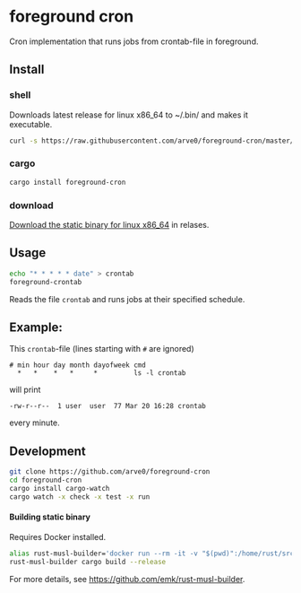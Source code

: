 # foreground cron
Cron implementation that runs jobs from crontab-file in foreground.

## Install
### shell
Downloads latest release for linux x86_64 to ~/.bin/ and makes it executable.
```sh
curl -s https://raw.githubusercontent.com/arve0/foreground-cron/master/install.sh | sh
```

### cargo
```bash
cargo install foreground-cron
```

### download
[Download the static binary for linux x86_64](https://github.com/arve0/foreground-cron/releases) in relases.

## Usage
```bash
echo "* * * * * date" > crontab
foreground-crontab
```

Reads the file `crontab` and runs jobs at their specified schedule.

## Example:
This `crontab`-file (lines starting with `#` are ignored)
```crontab
# min hour day month dayofweek cmd
  *   *    *   *     *         ls -l crontab
```

will print

```
-rw-r--r--  1 user  user  77 Mar 20 16:28 crontab
```

every minute.

## Development
```bash
git clone https://github.com/arve0/foreground-cron
cd foreground-cron
cargo install cargo-watch
cargo watch -x check -x test -x run
```

#### Building static binary
Requires Docker installed.
```bash
alias rust-musl-builder='docker run --rm -it -v "$(pwd)":/home/rust/src ekidd/rust-musl-builder'
rust-musl-builder cargo build --release
```
For more details, see https://github.com/emk/rust-musl-builder.
